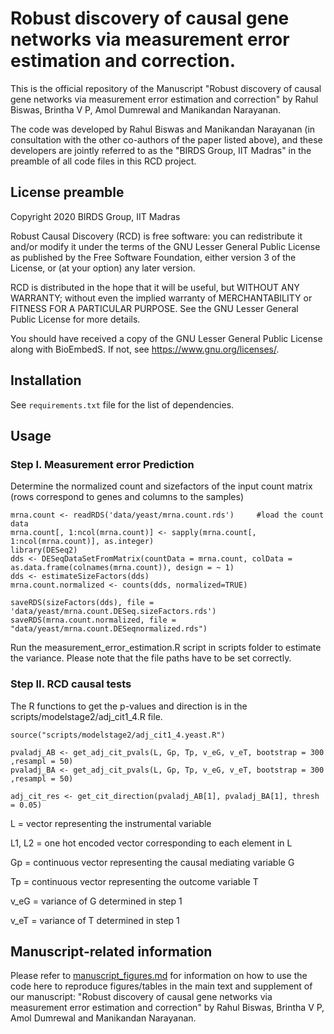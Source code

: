 # Robust discovery of causal gene networks via measurement error estimation and correction.

This is the official repository of the Manuscript "Robust discovery of causal gene networks via measurement
error estimation and correction" by Rahul Biswas, Brintha V P, Amol Dumrewal and Manikandan Narayanan. 

The code was developed by Rahul Biswas and Manikandan Narayanan (in consultation with the other co-authors of the paper listed above), and these developers are jointly referred to as the "BIRDS Group, IIT Madras" in the preamble of all code files in this RCD project.  


## License preamble 

Copyright 2020 BIRDS Group, IIT Madras

Robust Causal Discovery (RCD) is free software: you can redistribute it and/or modify it under the terms of the GNU Lesser General Public License as published by the Free Software Foundation, either version 3 of the License, or (at your option) any later version.

RCD is distributed in the hope that it will be useful,
but WITHOUT ANY WARRANTY; without even the implied warranty of
MERCHANTABILITY or FITNESS FOR A PARTICULAR PURPOSE.  See the
GNU Lesser General Public License for more details.

You should have received a copy of the GNU Lesser General Public License along with BioEmbedS.  If not, see <https://www.gnu.org/licenses/>.

## Installation

See ```requirements.txt``` file for the list of dependencies.

## Usage

### Step I. Measurement error Prediction

Determine the normalized count and sizefactors of the input count matrix (rows correspond to genes and columns to the samples)

```
mrna.count <- readRDS('data/yeast/mrna.count.rds')     #load the count data
mrna.count[, 1:ncol(mrna.count)] <- sapply(mrna.count[, 1:ncol(mrna.count)], as.integer)
library(DESeq2)
dds <- DESeqDataSetFromMatrix(countData = mrna.count, colData = as.data.frame(colnames(mrna.count)), design = ~ 1)
dds <- estimateSizeFactors(dds)
mrna.count.normalized <- counts(dds, normalized=TRUE)
  
saveRDS(sizeFactors(dds), file = 'data/yeast/mrna.count.DESeq.sizeFactors.rds')
saveRDS(mrna.count.normalized, file = "data/yeast/mrna.count.DESeqnormalized.rds")
```

Run the measurement_error_estimation.R script in scripts folder to estimate the variance. Please note that the file paths have to be set correctly.

### Step II. RCD causal tests

The R functions to get the p-values and direction is in the scripts/modelstage2/adj_cit1_4.R file.
```
source("scripts/modelstage2/adj_cit1_4.yeast.R")

pvaladj_AB <- get_adj_cit_pvals(L, Gp, Tp, v_eG, v_eT, bootstrap = 300 ,resampl = 50)
pvaladj_BA <- get_adj_cit_pvals(L, Gp, Tp, v_eG, v_eT, bootstrap = 300 ,resampl = 50)
  
adj_cit_res <- get_cit_direction(pvaladj_AB[1], pvaladj_BA[1], thresh = 0.05)
```

L = vector representing the instrumental variable
&nbsp;

L1, L2 = one hot encoded vector corresponding to each element in L
&nbsp;

Gp  = continuous vector representing the causal mediating variable G
&nbsp;

Tp  = continuous vector representing the outcome variable T
&nbsp;

v_eG = variance of G determined in step 1
&nbsp;

v_eT = variance of T determined in step 1

## Manuscript-related information
Please refer to [manuscript_figures.md](manuscript_figures.md) for information on how to use the code here to reproduce figures/tables in the main text and supplement of our manuscript: "Robust discovery of causal gene networks via measurement error estimation and correction" by Rahul Biswas, Brintha V P, Amol Dumrewal and Manikandan Narayanan.  
